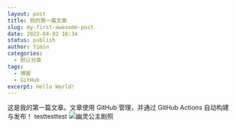 ```yaml
---
layout: post
title: 我的第一篇文章
slug: my-first-awesome-post
date: 2022-04-02 16:34
status: publish
author: Yimin
categories: 
  - 默认分类
tags: 
  - 博客
  - GitHub
excerpt: Hello World!
---
```


这是我的第一篇文章。文章使用 GitHub 管理，并通过 GitHub Actions 自动构建与发布！
testtesttest
![幽灵公主剧照](./images/Mononoke_Hime.jpg)